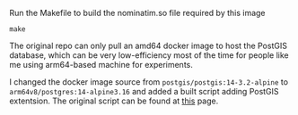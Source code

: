 Run the Makefile to build the nominatim.so file required by this image

`make`

The original repo can only pull an amd64 docker image to host the PostGIS database, which can be very low-efficiency most of the time for people like me using arm64-based machine for experiments. 

I changed the docker image source from `postgis/postgis:14-3.2-alpine` to `arm64v8/postgres:14-alpine3.16` and added a built script adding PostGIS extentsion. The original script can be found at [this](https://github.com/postgis/docker-postgis/blob/master/14-3.3/alpine/Dockerfile) page.

